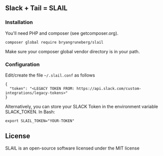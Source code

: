 ## Slack + Tail = SLAIL

### Installation
You'll need PHP and composer (see getcomposer.org).

`composer global require bryangruneberg/slail`

Make sure your composer global vendor directory is in your path.

### Configuration
Edit/create the file `~/.slail.conf` as follows

```
{ 
  "token": "<LEGACY TOKEN FROM: https://api.slack.com/custom-integrations/legacy-tokens>" 
}
```
Alternatively, you can store your SLACK Token in the environment variable SLACK_TOKEN. In Bash:

```
export SLAIL_TOKEN="YOUR-TOKEN"
```

## License
SLAIL is an open-source software licensed under the MIT license
